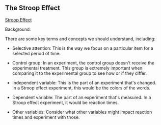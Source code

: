## The Stroop Effect

[Stroop Effect](https://www.verywellmind.com/what-is-the-stroop-effect-2795832)

Background:

There are some key terms and concepts we should understand, including:


- Selective attention: This is the way we focus on a particular item for a selected period of time.

- Control group: In an experiment, the control group doesn't receive the experimental treatment.
                 This group is extremely important when comparing it to the experimental group to see how or if they differ.
                 
- Independent variable: This is the part of an experiment that's changed.
                        In a Stroop effect experiment, this would be the colors of the words.
                        
- Dependent variable: The part of an experiment that's measured. In a Stroop effect experiment, it would be reaction times.
   
- Other variables: Consider what other variables might impact reaction times and experiment with those.

